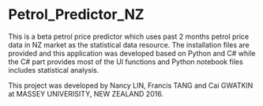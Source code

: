 # Petrol_Predictor_NZ

This is a beta petrol price predictor which uses past 2 months petrol price data in NZ market as the statistical data resource. The installation files are provided and this application was developed based on Python and C# while the C# part provides most of the UI functions and Python notebook files includes statistical analysis.

This project was developed by Nancy LIN, Francis TANG and Cai GWATKIN at MASSEY UNIVERISITY, NEW ZEALAND 2016.
